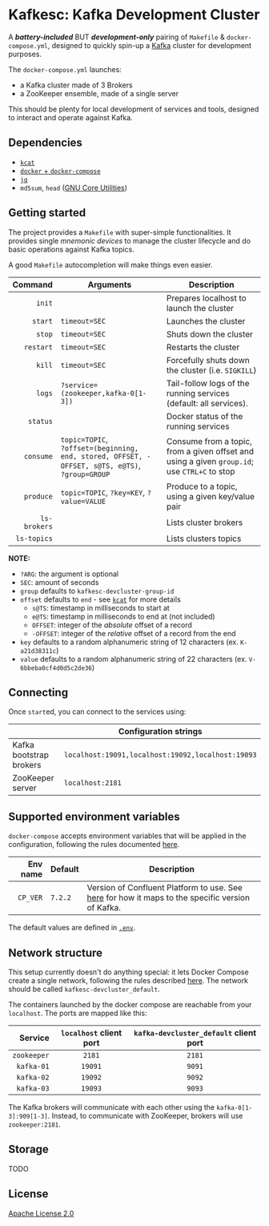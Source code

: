 # Kafkesc: Kafka Development Cluster

A **_battery-included_** BUT **_development-only_** pairing of `Makefile` & `docker-compose.yml`,
designed to quickly spin-up a [Kafka](https://kafka.apache.org/) cluster for development purposes.

The `docker-compose.yml` launches:

* a Kafka cluster made of 3 Brokers
* a ZooKeeper ensemble, made of a single server

This should be plenty for local development of services and tools, designed
to interact and operate against Kafka.

## Dependencies

* [`kcat`](https://github.com/edenhill/kcat)
* [`docker` + `docker-compose`](https://docs.docker.com/get-docker/) 
* [`jq`](https://stedolan.github.io/jq/) 
* `md5sum`, `head` ([GNU Core Utilities](https://en.wikipedia.org/wiki/List_of_GNU_Core_Utilities_commands))

## Getting started

The project provides a `Makefile` with super-simple functionalities.
It provides single _mnemonic devices_ to manage the cluster lifecycle and 
do basic operations against Kafka topics.

A good `Makefile` autocompletion will make things even easier.

|      Command | Arguments                                                                                                                    | Description                                                                                  |
|-------------:|------------------------------------------------------------------------------------------------------------------------------|----------------------------------------------------------------------------------------------|
|       `init` |                                                                                                                              | Prepares localhost to launch the cluster                                                     |
|      `start` | `timeout=SEC`                                                                                                                | Launches the cluster                                                                         |
|       `stop` | `timeout=SEC`                                                                                                                | Shuts down the cluster                                                                       |
|    `restart` | `timeout=SEC`                                                                                                                | Restarts the cluster                                                                         |
|       `kill` | `timeout=SEC`                                                                                                                | Forcefully shuts down the cluster (i.e. `SIGKILL`)                                           |
|       `logs` | `?service=(zookeeper,kafka-0[1-3])`                                                                                          | Tail-follow logs of the running services (default: all services).                            |
|     `status` |                                                                                                                              | Docker status of the running services                                                        |
|    `consume` | `topic=TOPIC`,<br/> `?offset=(beginning, end, stored, OFFSET, -OFFSET, s@TS, e@TS)`,<br/> `?group=GROUP` | Consume from a topic, from a given offset and using a given `group.id`; use `CTRL+C` to stop |
|    `produce` | `topic=TOPIC`, `?key=KEY`, `?value=VALUE`                                                                        | Produce to a topic, using a given key/value pair                                             |
| `ls-brokers` |                                                                                                                              | Lists cluster brokers                                                                        |
|  `ls-topics` |                                                                                                                              | Lists clusters topics                                                                        |

**NOTE:**

* `?ARG`: the argument is optional
* `SEC`: amount of seconds
* `group` defaults to `kafkesc-devcluster-group-id`
* `offset` defaults to `end` - see [`kcat`](https://github.com/edenhill/kcat) for more details
  * `s@TS`: timestamp in milliseconds to start at
  * `e@TS`: timestamp in milliseconds to end at (not included)
  * `OFFSET`: integer of the _absolute_ offset of a record
  * `-OFFSET`: integer of the _relative_ offset of a record from the end
* `key` defaults to a random alphanumeric string of 12 characters (ex. `K-a21d38311c`)
* `value` defaults to a random alphanumeric string of 22 characters (ex. `V-6bbeba0cf4d0d5c2de36`)

## Connecting

Once `start`ed, you can connect to the services using:

|                         | Configuration strings                             |
|-------------------------|---------------------------------------------------|
| Kafka bootstrap brokers | `localhost:19091,localhost:19092,localhost:19093` |
| ZooKeeper server        | `localhost:2181`                                  |

## Supported environment variables

`docker-compose` accepts environment variables that will be applied in the configuration, following the 
rules documented [here](https://docs.docker.com/compose/environment-variables/).

| Env name | Default | Description                                                                                                                                                                                |
|---------:|:--------|--------------------------------------------------------------------------------------------------------------------------------------------------------------------------------------------|
| `CP_VER` | `7.2.2` | Version of Confluent Platform to use. See [here](https://docs.confluent.io/platform/current/installation/versions-interoperability.html) for how it maps to the specific version of Kafka. |

The default values are defined in [`.env`](./.env).

## Network structure

This setup currently doesn't do anything special: it lets Docker Compose create a single network, following the
rules described [here](https://docs.docker.com/compose/networking/).
The network should be called `kafkesc-devcluster_default`.

The containers launched by the docker compose are reachable from your `localhost`. The ports are mapped like this:

|     Service | `localhost` client port | `kafka-devcluster_default` client port |
|------------:|:-----------------------:|:--------------------------------------:|
| `zookeeper` |         `2181`          |                 `2181`                 |
|  `kafka-01` |         `19091`         |                 `9091`                 |
|  `kafka-02` |         `19092`         |                 `9092`                 |
|  `kafka-03` |         `19093`         |                 `9093`                 |

The Kafka brokers will communicate with each other using the `kafka-0[1-3]:909[1-3]`.
Instead, to communicate with ZooKeeper, brokers will use `zookeeper:2181`.

## Storage

TODO

## License

[Apache License 2.0](./LICENSE)

